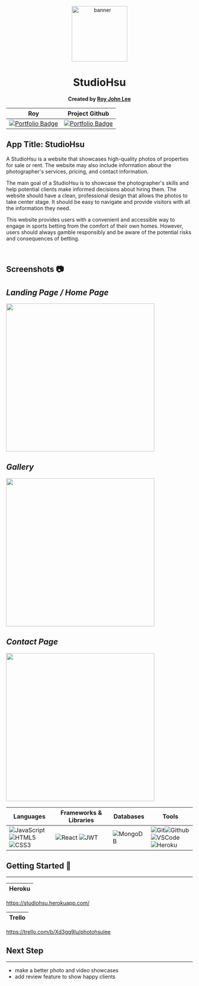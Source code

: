 <div align="center" id="banner">
   <img width="150" alt="banner" src="https://scontent-lax3-1.xx.fbcdn.net/v/t39.30808-6/240607306_1666013586934567_7564167589232605578_n.jpg?_nc_cat=110&ccb=1-7&_nc_sid=09cbfe&_nc_ohc=r-uZ3YZyW6IAX998NaY&_nc_ht=scontent-lax3-1.xx&oh=00_AfAzfxSz4K_3eZ8EmaGZG5TQdVIyP-6vwAtu4qLfXitPvw&oe=64312CC9">
</div>

<div align="center" id="header">

# StudioHsu
**Created by [Roy John Lee](https://www.linkedin.com/in/roy-john-lee/)**

</div>

<div align="center" id="socialbuttons">


 | Roy  | Project Github
| ------- | -------- |
[![Portfolio Badge](https://img.shields.io/badge/-GitHub-05122A?style=flat&logo=github)](https://github.com/https://github.com/royjohnlee) | [![Portfolio Badge](https://img.shields.io/badge/-GitHub-05122A?style=flat&logo=github)](https://github.com/royjohnlee/studioHsu)



</div>


## App Title: StudioHsu
A StudioHsu is a website that showcases high-quality photos of properties for sale or rent. The website may also include information about the photographer's services, pricing, and contact information.

The main goal of a StudioHsu is to showcase the photographer's skills and help potential clients make informed decisions about hiring them. The website should have a clean, professional design that allows the photos to take center stage. It should be easy to navigate and provide visitors with all the information they need.


This website provides users with a convenient and accessible way to engage in sports betting from the comfort of their own homes. However, users should always gamble responsibly and be aware of the potential risks and consequences of betting.


<br>

##  Screenshots 📷
 *Landing Page / Home Page*
------------

<img src="https://imgur.com/a/e1BVUiz" width="400">

*Gallery*
------------
<img src="" width="400">

 *Contact Page*
------------
<img src="" width="400">



 | Languages  | Frameworks & Libraries  | Databases| Tools |
| -------- | --------- | -- | -- |
| ![JavaScript](https://img.shields.io/badge/-JavaScript-05122A?style=flat&logo=javascript)<br> ![HTML5](https://img.shields.io/badge/-HTML5-05122A?style=flat&logo=html5) ![CSS3](https://img.shields.io/badge/-CSS-05122A?style=flat&logo=css3) | ![React](https://img.shields.io/badge/-React-05122A?style=flat&logo=react) ![JWT](https://img.shields.io/badge/-JSON_Web_Tokens-05122A?style=flat&logo=jsonwebtokens)| ![MongoDB](https://img.shields.io/badge/-MongoDB-05122A?style=flat&logo=mongodb) |  ![Git](https://img.shields.io/badge/-Git-05122A?style=flat&logo=git)![Github](https://img.shields.io/badge/-GitHub-05122A?style=flat&logo=github) <br> ![VSCode](https://img.shields.io/badge/-VS_Code-05122A?style=flat&logo=visualstudio) ![Heroku](https://img.shields.io/badge/-Heroku-05122A?style=flat&logo=heroku)



##  Getting Started 📸
----------------------
| Heroku  |
| -------- |
https://studiohsu.herokuapp.com/


| Trello  |
| -------- |
https://trello.com/b/Xd3gq9lu/photohsulee


## Next Step
------------
- make a better photo and video showcases
- add review feature to show happy clients
